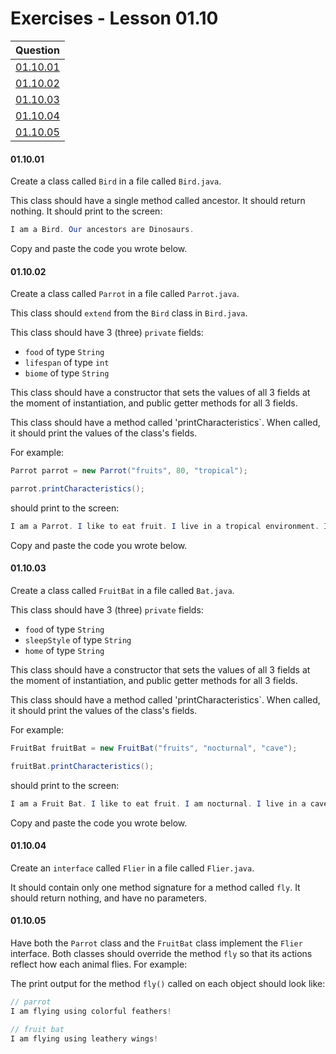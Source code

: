 # Exercises - Lesson 01.10

|Question|
|:-:|
|[01.10.01](https://github.com/joinpursuit/AC-Android/blob/master/cohort_5.4/unit_01/exercises/exercises_01_10_interfaces.md#011001)|
|[01.10.02](https://github.com/joinpursuit/AC-Android/blob/master/cohort_5.4/unit_01/exercises/exercises_01_10_interfaces.md#011002)|
|[01.10.03](https://github.com/joinpursuit/AC-Android/blob/master/cohort_5.4/unit_01/exercises/exercises_01_10_interfaces.md#011003)|
|[01.10.04](https://github.com/joinpursuit/AC-Android/blob/master/cohort_5.4/unit_01/exercises/exercises_01_10_interfaces.md#011004)|
|[01.10.05](https://github.com/joinpursuit/AC-Android/blob/master/cohort_5.4/unit_01/exercises/exercises_01_10_interfaces.md#011005)|

#### 01.10.01

Create a class called `Bird` in a file called `Bird.java`.

This class should have a single method called ancestor. It should return nothing. It should print to the screen:

```java
I am a Bird. Our ancestors are Dinosaurs.
```

Copy and paste the code you wrote below.

#### 01.10.02

Create a class called `Parrot` in a file called `Parrot.java`.

This class should `extend` from the `Bird` class in `Bird.java`.

This class should have 3 (three) `private` fields:

* `food` of type `String`
* `lifespan` of type `int`
* `biome` of type `String`

This class should have a constructor that sets the values of all 3 fields at the moment of instantiation, and public getter methods for all 3 fields. 

This class should have a method called 'printCharacteristics`. When called, it should print the values of the class's fields.

For example:

```java
Parrot parrot = new Parrot("fruits", 80, "tropical");

parrot.printCharacteristics();
```

should print to the screen:

```java
I am a Parrot. I like to eat fruit. I live in a tropical environment. I can live to be about 80 years.
```

Copy and paste the code you wrote below.
 
#### 01.10.03

Create a class called `FruitBat` in a file called `Bat.java`.

This class should have 3 (three) `private` fields:

* `food` of type `String`
* `sleepStyle` of type `String`
* `home` of type `String`

This class should have a constructor that sets the values of all 3 fields at the moment of instantiation, and public getter methods for all 3 fields. 

This class should have a method called 'printCharacteristics`. When called, it should print the values of the class's fields.

For example:

```java
FruitBat fruitBat = new FruitBat("fruits", "nocturnal", "cave");

fruitBat.printCharacteristics();
```

should print to the screen:

```java
I am a Fruit Bat. I like to eat fruit. I am nocturnal. I live in a cave.
```

Copy and paste the code you wrote below.


#### 01.10.04

Create an `interface` called `Flier` in a file called `Flier.java`.

It should contain only one method signature for a method called `fly`. It should return nothing, and have no parameters.

#### 01.10.05

Have both the `Parrot` class and the `FruitBat` class implement the `Flier` interface. Both classes should override the method `fly` so that its actions reflect how each animal flies. For example:

The print output for the method `fly()` called on each object should look like:

```java
// parrot
I am flying using colorful feathers!

// fruit bat
I am flying using leathery wings!
```

